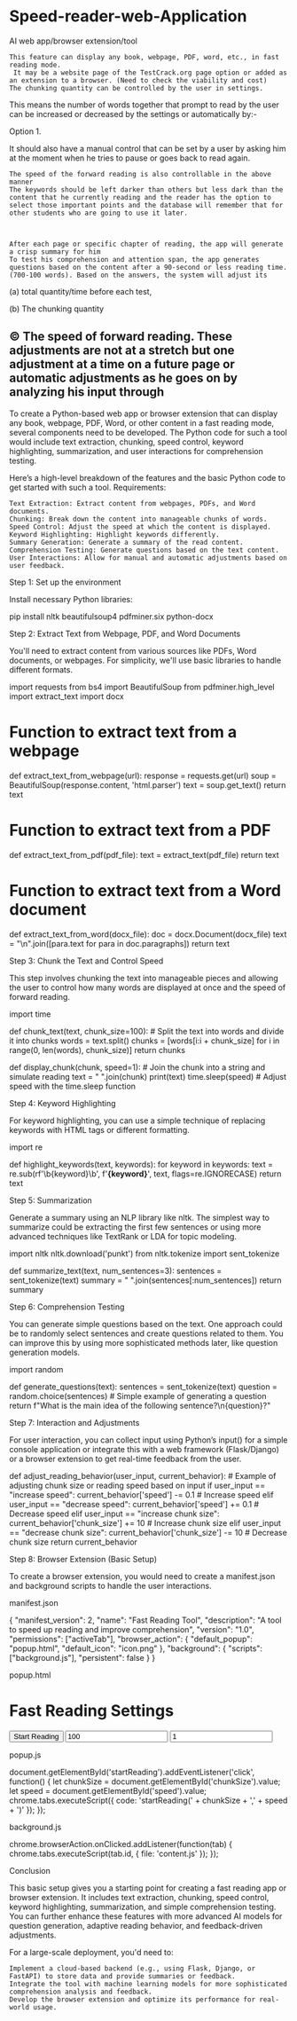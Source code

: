 # Speed-reader-web-Application
AI web app/browser extension/tool 

    This feature can display any book, webpage, PDF, word, etc., in fast reading mode.
     It may be a website page of the TestCrack.org page option or added as an extension to a browser. (Need to check the viability and cost) 
    The chunking quantity can be controlled by the user in settings. 

This means the number of words together that prompt to read by the user can be increased or decreased by the settings or automatically by:- 

Option 1.

It should also have a manual control that can be set by a user by asking him at the moment when he tries to pause or goes back to read again.   

    The speed of the forward reading is also controllable in the above manner
    The keywords should be left darker than others but less dark than the content that he currently reading and the reader has the option to select those important points and the database will remember that for other students who are going to use it later.

 

    After each page or specific chapter of reading, the app will generate a crisp summary for him
    To test his comprehension and attention span, the app generates questions based on the content after a 90-second or less reading time. (700-100 words). Based on the answers, the system will adjust its        

(a) total quantity/time before each test, 

(b) The chunking quantity

© The speed of forward reading.  These adjustments are not at a stretch but one adjustment at a time on a future page or automatic adjustments as he goes on by analyzing his input through 
---------
To create a Python-based web app or browser extension that can display any book, webpage, PDF, Word, or other content in a fast reading mode, several components need to be developed. The Python code for such a tool would include text extraction, chunking, speed control, keyword highlighting, summarization, and user interactions for comprehension testing.

Here’s a high-level breakdown of the features and the basic Python code to get started with such a tool.
Requirements:

    Text Extraction: Extract content from webpages, PDFs, and Word documents.
    Chunking: Break down the content into manageable chunks of words.
    Speed Control: Adjust the speed at which the content is displayed.
    Keyword Highlighting: Highlight keywords differently.
    Summary Generation: Generate a summary of the read content.
    Comprehension Testing: Generate questions based on the text content.
    User Interactions: Allow for manual and automatic adjustments based on user feedback.

Step 1: Set up the environment

Install necessary Python libraries:

pip install nltk beautifulsoup4 pdfminer.six python-docx

Step 2: Extract Text from Webpage, PDF, and Word Documents

You'll need to extract content from various sources like PDFs, Word documents, or webpages. For simplicity, we'll use basic libraries to handle different formats.

import requests
from bs4 import BeautifulSoup
from pdfminer.high_level import extract_text
import docx

# Function to extract text from a webpage
def extract_text_from_webpage(url):
    response = requests.get(url)
    soup = BeautifulSoup(response.content, 'html.parser')
    text = soup.get_text()
    return text

# Function to extract text from a PDF
def extract_text_from_pdf(pdf_file):
    text = extract_text(pdf_file)
    return text

# Function to extract text from a Word document
def extract_text_from_word(docx_file):
    doc = docx.Document(docx_file)
    text = "\n".join([para.text for para in doc.paragraphs])
    return text

Step 3: Chunk the Text and Control Speed

This step involves chunking the text into manageable pieces and allowing the user to control how many words are displayed at once and the speed of forward reading.

import time

def chunk_text(text, chunk_size=100):
    # Split the text into words and divide it into chunks
    words = text.split()
    chunks = [words[i:i + chunk_size] for i in range(0, len(words), chunk_size)]
    return chunks

def display_chunk(chunk, speed=1):
    # Join the chunk into a string and simulate reading
    text = " ".join(chunk)
    print(text)
    time.sleep(speed)  # Adjust speed with the time.sleep function

Step 4: Keyword Highlighting

For keyword highlighting, you can use a simple technique of replacing keywords with HTML tags or different formatting.

import re

def highlight_keywords(text, keywords):
    for keyword in keywords:
        text = re.sub(rf'\b{keyword}\b', f'<b>{keyword}</b>', text, flags=re.IGNORECASE)
    return text

Step 5: Summarization

Generate a summary using an NLP library like nltk. The simplest way to summarize could be extracting the first few sentences or using more advanced techniques like TextRank or LDA for topic modeling.

import nltk
nltk.download('punkt')
from nltk.tokenize import sent_tokenize

def summarize_text(text, num_sentences=3):
    sentences = sent_tokenize(text)
    summary = " ".join(sentences[:num_sentences])
    return summary

Step 6: Comprehension Testing

You can generate simple questions based on the text. One approach could be to randomly select sentences and create questions related to them. You can improve this by using more sophisticated methods later, like question generation models.

import random

def generate_questions(text):
    sentences = sent_tokenize(text)
    question = random.choice(sentences)  # Simple example of generating a question
    return f"What is the main idea of the following sentence?\n{question}?"

Step 7: Interaction and Adjustments

For user interaction, you can collect input using Python’s input() for a simple console application or integrate this with a web framework (Flask/Django) or a browser extension to get real-time feedback from the user.

def adjust_reading_behavior(user_input, current_behavior):
    # Example of adjusting chunk size or reading speed based on input
    if user_input == "increase speed":
        current_behavior['speed'] -= 0.1  # Increase speed
    elif user_input == "decrease speed":
        current_behavior['speed'] += 0.1  # Decrease speed
    elif user_input == "increase chunk size":
        current_behavior['chunk_size'] += 10  # Increase chunk size
    elif user_input == "decrease chunk size":
        current_behavior['chunk_size'] -= 10  # Decrease chunk size
    return current_behavior

Step 8: Browser Extension (Basic Setup)

To create a browser extension, you would need to create a manifest.json and background scripts to handle the user interactions.

manifest.json

{
  "manifest_version": 2,
  "name": "Fast Reading Tool",
  "description": "A tool to speed up reading and improve comprehension",
  "version": "1.0",
  "permissions": ["activeTab"],
  "browser_action": {
    "default_popup": "popup.html",
    "default_icon": "icon.png"
  },
  "background": {
    "scripts": ["background.js"],
    "persistent": false
  }
}

popup.html

<!DOCTYPE html>
<html>
  <head>
    <title>Fast Reading Tool</title>
  </head>
  <body>
    <h1>Fast Reading Settings</h1>
    <button id="startReading">Start Reading</button>
    <input type="number" id="chunkSize" value="100">
    <input type="number" id="speed" value="1">
    <script src="popup.js"></script>
  </body>
</html>

popup.js

document.getElementById('startReading').addEventListener('click', function() {
  let chunkSize = document.getElementById('chunkSize').value;
  let speed = document.getElementById('speed').value;
  chrome.tabs.executeScript({
    code: 'startReading(' + chunkSize + ',' + speed + ')'
  });
});

background.js

chrome.browserAction.onClicked.addListener(function(tab) {
  chrome.tabs.executeScript(tab.id, { file: 'content.js' });
});

Conclusion

This basic setup gives you a starting point for creating a fast reading app or browser extension. It includes text extraction, chunking, speed control, keyword highlighting, summarization, and simple comprehension testing. You can further enhance these features with more advanced AI models for question generation, adaptive reading behavior, and feedback-driven adjustments.

For a large-scale deployment, you'd need to:

    Implement a cloud-based backend (e.g., using Flask, Django, or FastAPI) to store data and provide summaries or feedback.
    Integrate the tool with machine learning models for more sophisticated comprehension analysis and feedback.
    Develop the browser extension and optimize its performance for real-world usage.
